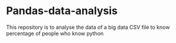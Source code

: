 # Pandas-data-analysis
This repository is to analyse the data of a big data CSV file to know percentage of people who know python
